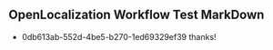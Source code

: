 ## OpenLocalization Workflow Test MarkDown
* 0db613ab-552d-4be5-b270-1ed69329ef39 thanks!

<!--HONumber=Aug16_HO4-->


